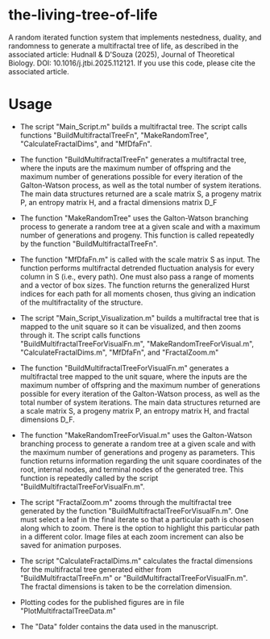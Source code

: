 # the-living-tree-of-life

A random iterated function system that implements nestedness, duality, and randomness to generate a multifractal tree of life, as described in the associated article: Hudnall & D'Souza (2025), Journal of Theoretical Biology. DOI: 10.1016/j.jtbi.2025.112121. If you use this code, please cite the associated article.

# Usage

* The script "Main_Script.m" builds a multifractal tree. The script calls functions "BuildMultifractalTreeFn", "MakeRandomTree", "CalculateFractalDims", and "MfDfaFn".

* The function "BuildMultifractalTreeFn" generates a multifractal tree, where the inputs are the maximum number of offspring and the maximum number of generations possible for every iteration of the Galton-Watson process, as well as the total number of system iterations. The main data structures returned are a scale matrix S, a progeny matrix P, an entropy matrix H, and a fractal dimensions matrix D_F

* The function "MakeRandomTree" uses the Galton-Watson branching process to generate a random tree at a given scale and with a maximum number of generations and progeny. This function is called repeatedly by the function "BuildMultifractalTreeFn".

* The function "MfDfaFn.m" is called with the scale matrix S as input. The function performs multifractal detrended fluctuation analysis for every column in S (i.e., every path). One must also pass a range of moments and a vector of box sizes. The function returns the generalized Hurst indices for each path for all moments chosen, thus giving an indication of the multifractality of the structure.

* The script "Main_Script_Visualization.m" builds a multifractal tree that is mapped to the unit square so it can be visualized, and then zooms through it. The script calls functions "BuildMultifractalTreeForVisualFn.m", "MakeRandomTreeForVisual.m", "CalculateFractalDims.m", "MfDfaFn", and "FractalZoom.m"

* The function "BuildMultifractalTreeForVisualFn.m" generates a multifractal tree mapped to the unit square, where the inputs are the maximum number of offspring and the maximum number of generations possible for every iteration of the Galton-Watson process, as well as the total number of system iterations. The main data structures returned are a scale matrix S, a progeny matrix P, an entropy matrix H, and fractal dimensions D_F.

* The function "MakeRandomTreeForVisual.m" uses the Galton-Watson branching process to generate a random tree at a given scale and with the maximum number of generations and progeny as parameters. This function returns information regarding the unit square coordinates of the root, internal nodes, and terminal nodes of the generated tree. This function is repeatedly called by the script "BuildMultifractalTreeForVisualFn.m".

* The script "FractalZoom.m" zooms through the multifractal tree generated by the function "BuildMultifractalTreeForVisualFn.m". One must select a leaf in the final iterate so that a particular path is chosen along which to zoom. There is the option to highlight this particular path in a different color. Image files at each zoom increment can also be saved for animation purposes.

* The script "CalculateFractalDims.m" calculates the fractal dimensions for the multifractal tree generated either from "BuildMultifractalTreeFn.m" or "BuildMultifractalTreeForVisualFn.m". The fractal dimensions is taken to be the correlation dimension.

* Plotting codes for the published figures are in file "PlotMultifractalTreeData.m"

* The "Data" folder contains the data used in the manuscript. 
